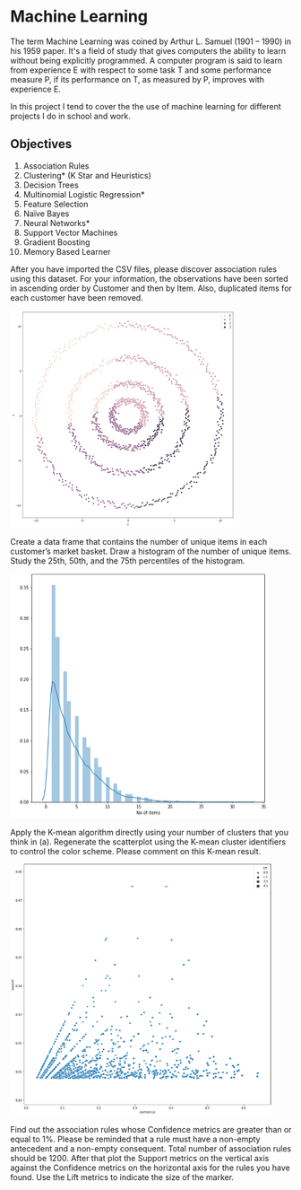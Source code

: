 # Machine Learning

The term Machine Learning was coined by Arthur L. Samuel (1901 – 1990) in his 1959 paper. It's a field of study that gives computers the ability to learn without being explicitly programmed. A computer program is said to learn from experience E with respect to some task T and some performance measure P, if its performance on T, as measured by P, improves with experience E.

In this project I tend to cover the the use of machine learning for different projects I do in school and work. 

## Objectives

1. Association Rules
2. Clustering* (K Star and Heuristics)
3. Decision Trees
4. Multinomial Logistic Regression*
5. Feature Selection
6. Naïve Bayes
7. Neural Networks*
8. Support Vector Machines
9. Gradient Boosting
10. Memory Based Learner

After you have imported the CSV files, please discover association rules using this dataset. For your information, the observations have been sorted in ascending order by Customer and then by Item. Also, duplicated items for each customer have been removed.

![](src/Picture2.png)

Create a data frame that contains the number of unique items in each customer’s market basket. Draw a histogram of the number of unique items. Study the 25th, 50th, and the 75th percentiles of the histogram.

![](src/Picture3.png)

Apply the K-mean algorithm directly using your number of clusters that you think in (a). Regenerate the scatterplot using the K-mean cluster identifiers to control the color scheme. Please comment on this K-mean result.

![](src/Picture4.png)

Find out the association rules whose Confidence metrics are greater than or equal to 1%. Please be reminded that a rule must have a non-empty antecedent and a non-empty consequent. Total number of association rules should be 1200. After that plot the Support metrics on the vertical axis against the Confidence metrics on the horizontal axis for the rules you have found. Use the Lift metrics to indicate the size of the marker.
